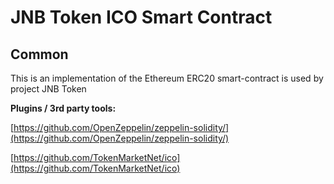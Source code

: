 # JNB Token ICO Smart Contract

## Common

This is an implementation of the Ethereum ERC20 smart-contract is used by project JNB Token

<b>Plugins / 3rd party tools:</b>

[https://github.com/OpenZeppelin/zeppelin-solidity/](https://github.com/OpenZeppelin/zeppelin-solidity/)

[https://github.com/TokenMarketNet/ico](https://github.com/TokenMarketNet/ico)